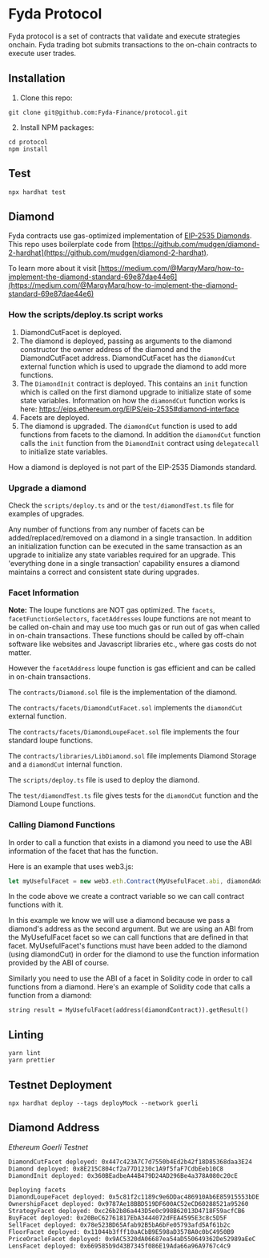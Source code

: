 # Fyda Protocol

Fyda protocol is a set of contracts that validate and execute strategies onchain. Fyda trading bot submits transactions to the on-chain contracts to execute user trades.

## Installation

1. Clone this repo:

```console
git clone git@github.com:Fyda-Finance/protocol.git
```

2. Install NPM packages:

```console
cd protocol
npm install
```

## Test

```console
npx hardhat test
```

## Diamond

Fyda contracts use gas-optimized implementation of [EIP-2535 Diamonds](https://github.com/ethereum/EIPs/issues/2535). This repo uses boilerplate code from [https://github.com/mudgen/diamond-2-hardhat](https://github.com/mudgen/diamond-2-hardhat).

To learn more about it visit [https://medium.com/@MarqyMarq/how-to-implement-the-diamond-standard-69e87dae44e6](https://medium.com/@MarqyMarq/how-to-implement-the-diamond-standard-69e87dae44e6)

### How the scripts/deploy.ts script works

1. DiamondCutFacet is deployed.
1. The diamond is deployed, passing as arguments to the diamond constructor the owner address of the diamond and the DiamondCutFacet address. DiamondCutFacet has the `diamondCut` external function which is used to upgrade the diamond to add more functions.
1. The `DiamondInit` contract is deployed. This contains an `init` function which is called on the first diamond upgrade to initialize state of some state variables. Information on how the `diamondCut` function works is here: https://eips.ethereum.org/EIPS/eip-2535#diamond-interface
1. Facets are deployed.
1. The diamond is upgraded. The `diamondCut` function is used to add functions from facets to the diamond. In addition the `diamondCut` function calls the `init` function from the `DiamondInit` contract using `delegatecall` to initialize state variables.

How a diamond is deployed is not part of the EIP-2535 Diamonds standard.

### Upgrade a diamond

Check the `scripts/deploy.ts` and or the `test/diamondTest.ts` file for examples of upgrades.

Any number of functions from any number of facets can be added/replaced/removed on a diamond in a single transaction. In addition an initialization function can be executed in the same transaction as an upgrade to initialize any state variables required for an upgrade. This 'everything done in a single transaction' capability ensures a diamond maintains a correct and consistent state during upgrades.

### Facet Information

**Note:** The loupe functions are NOT gas optimized. The `facets`, `facetFunctionSelectors`, `facetAddresses` loupe functions are not meant to be called on-chain and may use too much gas or run out of gas when called in on-chain transactions. These functions should be called by off-chain software like websites and Javascript libraries etc., where gas costs do not matter.

However the `facetAddress` loupe function is gas efficient and can be called in on-chain transactions.

The `contracts/Diamond.sol` file is the implementation of the diamond.

The `contracts/facets/DiamondCutFacet.sol` implements the `diamondCut` external function.

The `contracts/facets/DiamondLoupeFacet.sol` file implements the four standard loupe functions.

The `contracts/libraries/LibDiamond.sol` file implements Diamond Storage and a `diamondCut` internal function.

The `scripts/deploy.ts` file is used to deploy the diamond.

The `test/diamondTest.ts` file gives tests for the `diamondCut` function and the Diamond Loupe functions.

### Calling Diamond Functions

In order to call a function that exists in a diamond you need to use the ABI information of the facet that has the function.

Here is an example that uses web3.js:

```javascript
let myUsefulFacet = new web3.eth.Contract(MyUsefulFacet.abi, diamondAddress);
```

In the code above we create a contract variable so we can call contract functions with it.

In this example we know we will use a diamond because we pass a diamond's address as the second argument. But we are using an ABI from the MyUsefulFacet facet so we can call functions that are defined in that facet. MyUsefulFacet's functions must have been added to the diamond (using diamondCut) in order for the diamond to use the function information provided by the ABI of course.

Similarly you need to use the ABI of a facet in Solidity code in order to call functions from a diamond. Here's an example of Solidity code that calls a function from a diamond:

```solidity
string result = MyUsefulFacet(address(diamondContract)).getResult()
```

## Linting

```
yarn lint
yarn prettier
```

## Testnet Deployment

```
npx hardhat deploy --tags deployMock --network goerli
```

## Diamond Address

_Ethereum Goerli Testnet_

```
DiamondCutFacet deployed: 0x447c423A7C7d7550b4Ed2b42f18D85368daa3E24
Diamond deployed: 0x8E215C804cf2a77D1230c1A9f5faF7CdbEeb10C8
DiamondInit deployed: 0x360BEadbeA44B479D24AD296Be4a378A080c20cE

Deploying facets
DiamondLoupeFacet deployed: 0x5c81f2c1189c9e6DDac486910Ab6E85915553bDE
OwnershipFacet deployed: 0x9787Ae18BBD519DF600AC52eCD60288521a95260
StrategyFacet deployed: 0xc26b2b86a443D5e0c998B62013D4718F59acfCB6
BuyFacet deployed: 0x20BeC62761817EbA3444072dFEA4595E3c8c5D5F
SellFacet deployed: 0x78e523BD65Afab92B5bA6bFe05793afd5Af61b2c
FloorFacet deployed: 0x11044b3fff10aACbB9E598aD3578A0c0bC4950B9
PriceOracleFacet deployed: 0x9AC5320dA06687ea54aD550649362De52989aEeC
LensFacet deployed: 0x669585b9d43B7345f086E19Ada66a96A9767c4c9
```
